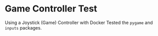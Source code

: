 # Game Controller Test
Using a Joystick (Game) Controller with Docker
Tested the `pygame` and `inputs` packages.
